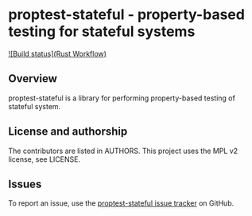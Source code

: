 # proptest-stateful - property-based testing for stateful systems

[![Build status](Rust Workflow)](https://github.com/radupopescu/proptest-stateful/.github/workflows/rust.yml/badge.svg)

## Overview

proptest-stateful is a library for performing property-based testing of stateful system.

## License and authorship

The contributors are listed in AUTHORS. This project uses the MPL v2 license, see LICENSE.

## Issues

To report an issue, use the [proptest-stateful issue tracker](https://github.com/radupopescu/proptest-stateful/issues) on GitHub.



